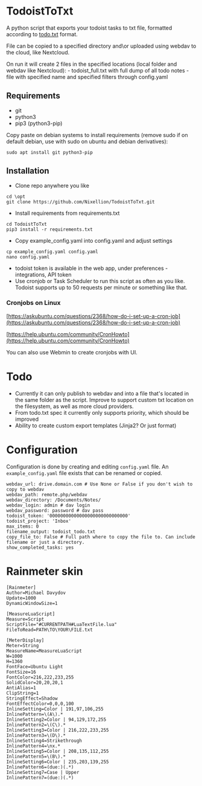 # TodoistToTxt

 A python script that exports your todoist tasks to txt file, formatted according to [todo.txt](https://github.com/todotxt/todo.txt) format.
 
 File can be copied to a specified directory and\or uploaded using webdav to the cloud, like Nextcloud.
 
 On run it will create 2 files in the specified locations (local folder and webdav like Nextcloud):
    - todoist_full.txt with full dump of all todo notes
    - file with specified name and specified filters through config.yaml
 
 
## Requirements
- git
- python3
- pip3 (python3-pip)

Copy paste on debian systems to install requirements (remove sudo if on default debian, use with sudo on ubuntu and debian derivatives):

```
sudo apt install git python3-pip
```
 
## Installation 
 
- Clone repo anywhere you like
```
cd \opt
git clone https://github.com/Nixellion/TodoistToTxt.git
```
- Install requirements from requirements.txt
```
cd TodoistToTxt
pip3 install -r requirements.txt
```
- Copy example_config.yaml into config.yaml and adjust settings
```
cp example_config.yaml config.yaml
nano config.yaml
```
- todoist token is available in the web app, under preferences - integrations, API token
- Use cronjob or Task Scheduler to run this script as often as you like. Todoist supports up to 50 requests per minute or something like that.

### Cronjobs on Linux

[https://askubuntu.com/questions/2368/how-do-i-set-up-a-cron-job](https://askubuntu.com/questions/2368/how-do-i-set-up-a-cron-job)

[https://help.ubuntu.com/community/CronHowto](https://help.ubuntu.com/community/CronHowto)

You can also use Webmin to create cronjobs with UI.

# Todo

- Currently it can only publish to webdav and into a file that's located in the same folder as the script. Improve to support custom txt location on the filesystem, as well as more cloud providers.
- From todo.txt spec it currently only supports priority, which should be improved
- Ability to create custom export templates (Jinja2? Or just format)


# Configuration

Configuration is done by creating and editing `config.yaml` file. An `example_config.yaml` file exists that can be renamed or copied.

```
webdav_url: drive.domain.com # Use None or False if you don't wish to copy to webdav
webdav_path: remote.php/webdav
webdav_directory: /Documents/Notes/
webdav_login: admin # dav login
webdav_password: password # dav pass
todoist_token: '00000000000000000000000000000'
todoist_project: 'Inbox'
max_items: 0
filename_output: todoist_todo.txt
copy_file_to: False # Full path where to copy the file to. Can include filename or just a directory.
show_completed_tasks: yes
```


# Rainmeter skin

```
[Rainmeter]
Author=Michael Davydov
Update=1000
DynamicWindowSize=1

[MeasureLuaScript]
Measure=Script
ScriptFile="#CURRENTPATH#LuaTextFile.lua"
FileToRead=PATH\TO\YOUR\FILE.txt

[MeterDisplay]
Meter=String
MeasureName=MeasureLuaScript
W=1000
H=1360
FontFace=Ubuntu Light
FontSize=16
FontColor=216,222,233,255
SolidColor=20,20,20,1
AntiAlias=1
ClipString=1
StringEffect=Shadow
FontEffectColor=0,0,0,100
InlineSetting=Color | 191,97,106,255
InlinePattern=\(A\).*
InlineSetting2=Color | 94,129,172,255
InlinePattern2=\(C\).*
InlineSetting3=Color | 216,222,233,255
InlinePattern3=\(D\).*
InlineSetting4=Strikethrough
InlinePattern4=\nx.*
InlineSetting5=Color | 208,135,112,255
InlinePattern5=\(B\).*
InlineSetting6=Color | 235,203,139,255
InlinePattern6=(due:)(.*)
InlineSetting7=Case | Upper
InlinePattern7=(due:)(.*)
```

